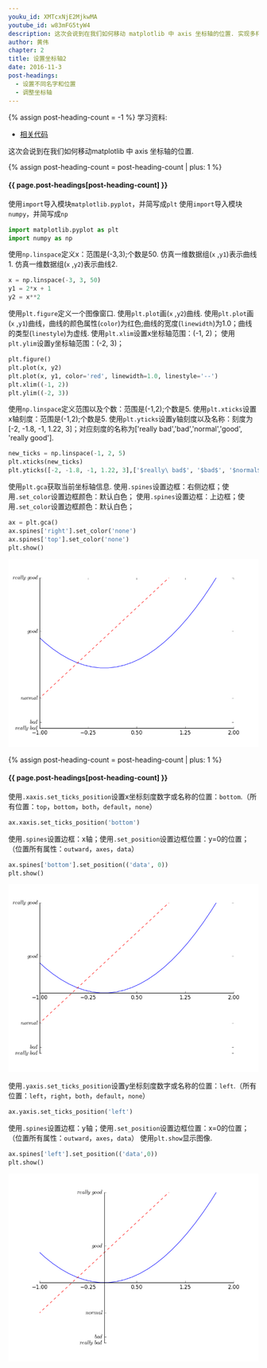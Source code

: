 ```yaml
---
youku_id: XMTcxNjE2MjkwMA
youtube_id: w83mFG5tyW4
description: 这次会说到在我们如何移动 matplotlib 中 axis 坐标轴的位置. 实现多样化的坐标轴显示.
author: 黄伟
chapter: 2
title: 设置坐标轴2
date: 2016-11-3
post-headings:
  - 设置不同名字和位置
  - 调整坐标轴
---
```

{% assign post-heading-count = -1 %}
学习资料:
  * [相关代码](https://github.com/MorvanZhou/tutorials/blob/master/matplotlibTUT/plt6_ax_setting2.py)

这次会说到在我们如何移动matplotlib 中 axis 坐标轴的位置.


{% assign post-heading-count = post-heading-count | plus: 1 %}
<h4 class="tut-h4-pad" id="{{ page.post-headings[post-heading-count] }}">{{ page.post-headings[post-heading-count] }}</h4>

使用`import`导入模块`matplotlib.pyplot`，并简写成`plt`
使用`import`导入模块`numpy`，并简写成`np`

```python
import matplotlib.pyplot as plt
import numpy as np
```



使用`np.linspace`定义x：范围是(-3,3);个数是50.
仿真一维数据组(`x` ,`y1`)表示曲线1.
仿真一维数据组(`x` ,`y2`)表示曲线2.

```python
x = np.linspace(-3, 3, 50)
y1 = 2*x + 1
y2 = x**2
```



使用`plt.figure`定义一个图像窗口.
使用`plt.plot`画(`x` ,`y2`)曲线.
使用`plt.plot`画(`x` ,`y1`)曲线，曲线的颜色属性(`color`)为红色;曲线的宽度(`linewidth`)为1.0；曲线的类型(`linestyle`)为虚线.
使用`plt.xlim`设置x坐标轴范围：(-1, 2)；
使用`plt.ylim`设置y坐标轴范围：(-2, 3)；

```python
plt.figure()
plt.plot(x, y2)
plt.plot(x, y1, color='red', linewidth=1.0, linestyle='--')
plt.xlim((-1, 2))
plt.ylim((-2, 3))
```



使用`np.linspace`定义范围以及个数：范围是(-1,2);个数是5.
使用`plt.xticks`设置x轴刻度：范围是(-1,2);个数是5.
使用`plt.yticks`设置y轴刻度以及名称：刻度为[-2, -1.8, -1, 1.22, 3]；对应刻度的名称为['really bad','bad','normal','good', 'really good'].

```python
new_ticks = np.linspace(-1, 2, 5)
plt.xticks(new_ticks)
plt.yticks([-2, -1.8, -1, 1.22, 3],['$really\ bad$', '$bad$', '$normal$', '$good$', '$really\ good$'])
```



使用`plt.gca`获取当前坐标轴信息.
使用`.spines`设置边框：右侧边框；使用`.set_color`设置边框颜色：默认白色；
使用`.spines`设置边框：上边框；使用`.set_color`设置边框颜色：默认白色；

```python
ax = plt.gca()
ax.spines['right'].set_color('none')
ax.spines['top'].set_color('none')
plt.show()
```

<img class= "course-image" src="/static/results/plt/2_4_1.png" alt="{{ page.title }}{% increment image-count %}">

{% assign post-heading-count = post-heading-count | plus: 1 %}
<h4 class="tut-h4-pad" id="{{ page.post-headings[post-heading-count] }}">{{ page.post-headings[post-heading-count] }}</h4>

使用`.xaxis.set_ticks_position`设置x坐标刻度数字或名称的位置：`bottom`.（所有位置：`top`，`bottom`，`both`，`default`，`none`）

```python
ax.xaxis.set_ticks_position('bottom')
```



使用`.spines`设置边框：x轴；使用`.set_position`设置边框位置：y=0的位置；（位置所有属性：`outward`，`axes`，`data`）

```python
ax.spines['bottom'].set_position(('data', 0))
plt.show()
```

<img class= "course-image" src="/static/results/plt/2_4_2.png" alt="{{ page.title }}{% increment image-count %}">

使用`.yaxis.set_ticks_position`设置y坐标刻度数字或名称的位置：`left`.（所有位置：`left`，`right`，`both`，`default`，`none`）

```python
ax.yaxis.set_ticks_position('left')
```



使用`.spines`设置边框：y轴；使用`.set_position`设置边框位置：x=0的位置；（位置所有属性：`outward`，`axes`，`data`）
使用`plt.show`显示图像.

```python
ax.spines['left'].set_position(('data',0))
plt.show()
```

<img class= "course-image" src="/static/results/plt/2_4_3.png" alt="{{ page.title }}{% increment image-count %}">
